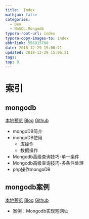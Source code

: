 ```yaml
---
title:  Index
mathjax: false
categories:
  - Dev
  - NoSQL.Mongodb
typora-root-url: index
typora-copy-images-to: index
abbrlink: 556915760
date: 2018-12-29 15:06:21
updated: 2018-12-29 15:06:21
tags:
top: 0
---
```



# 索引 
 
## mongodb 
[本地预览](mongodb.md)    [Blog](http://blog.kuma8866.top/posts/4026166152/)     [Github](https://github.com/KumaDocCenter/NoSQL.Mongodb/blob/master/doc/md/mongodb.md)
 
* mongoDB简介
* mongoDB使用
  * 库操作
  * 数据操作
* Mongodb高级查询技巧-单一条件
* Mongodb高级查询技巧-多条件处理
* php操作mongoDB


 
## mongodb案例 
[本地预览](mongodb案例.md)    [Blog](http://blog.kuma8866.top/posts/3990249883/)     [Github](https://github.com/KumaDocCenter/NoSQL.Mongodb/blob/master/doc/md/mongodb案例.md)
 
* 案例：Mongodb实现短网址
 
